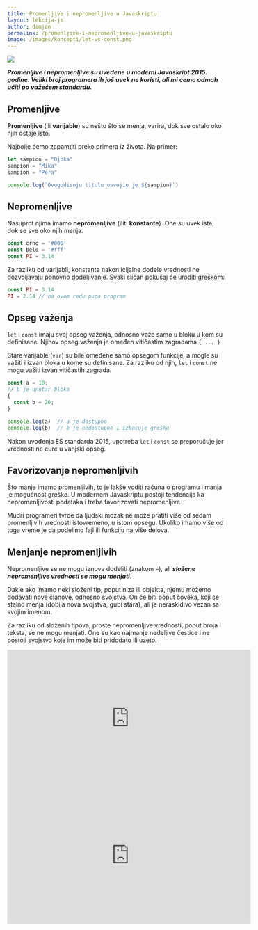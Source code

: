 ```yaml
---
title: Promenljive i nepromenljive u Javaskriptu
layout: lekcija-js
author: damjan
permalink: /promenljive-i-nepromenljive-u-javaskriptu
image: /images/koncepti/let-vs-const.png
---
```


![]({{page.image}})

***Promenljive i nepromenljive su uvedene u moderni Javaskript 2015. godine. Veliki broj programera ih još uvek ne koristi, ali mi ćemo odmah učiti po važećem standardu.***

## Promenljive

**Promenljive** (ili **varijable**) su nešto što se menja, varira, dok sve ostalo oko njih ostaje isto.

Najbolje ćemo zapamtiti preko primera iz života. Na primer:

```js
let sampion = "Djoka"
sampion = "Mika"
sampion = "Pera"

console.log(`Ovogodisnju titulu osvojio je ${sampion}`)
```

## Nepromenljive

Nasuprot njima imamo **nepromenljive** (iliti **konstante**). One su uvek iste, dok se sve oko njih menja.

```js
const crno = '#000'
const belo = '#fff'
const PI = 3.14
```

Za razliku od varijabli, konstante nakon icijalne dodele vrednosti ne dozvoljavaju ponovno dodeljivanje. Svaki sličan pokušaj će uroditi greškom:

```js
const PI = 3.14
PI = 2.14 // na ovom redu puca program
```

## Opseg važenja

`let` i `const` imaju svoj opseg važenja, odnosno važe samo u bloku u kom su definisane. Njihov opseg važenja je omeđen vitičastim zagradama `{ ... }`

Stare varijable (`var`) su bile omeđene samo opsegom funkcije, a mogle su važiti i izvan bloka u kome su definisane. Za razliku od njih, `let` i `const` ne mogu važiti izvan vitičastih zagrada.


```js
const a = 10;
// b je unutar bloka
{
  const b = 20;
}

console.log(a)  // a je dostupno
console.log(b)  // b je nedostupno i izbacuje grešku
```

Nakon uvođenja ES standarda 2015, upotreba `let` i `const` se preporučuje jer vrednosti ne cure u vanjski opseg.

## Favorizovanje nepromenljivih

Što manje imamo promenljivih, to je lakše voditi računa o programu i manja je mogućnost greške. U modernom Javaskriptu postoji tendencija ka nepromenljivosti podataka i treba favorizovati nepromenljive.

Mudri programeri tvrde da ljudski mozak ne može pratiti više od sedam promenljivih vrednosti istovremeno, u istom opsegu. Ukoliko imamo više od toga vreme je da podelimo fajl ili funkciju na više delova.

## Menjanje nepromenljivih

Nepromenljive se ne mogu iznova dodeliti (znakom `=`), ali ***složene nepromenljive vrednosti se mogu menjati***.

Dakle ako imamo neki složeni tip, poput niza ili objekta, njemu možemo dodavati nove članove, odnosno svojstva. On će biti poput čoveka, koji se stalno menja (dobija nova svojstva, gubi stara), ali je neraskidivo vezan sa svojim imenom.

Za razliku od složenih tipova, proste nepromenljive vrednosti, poput broja i teksta, se ne mogu menjati. One su kao najmanje nedeljive čestice i ne postoji svojstvo koje im može biti pridodato ili uzeto.

<iframe width="560" height="315" src="https://www.youtube.com/embed/MIOz5i_AwQ4" frameborder="0" allowfullscreen></iframe>

<iframe width="560" height="315" src="https://www.youtube.com/embed/iQ62GxboWgY" frameborder="0" allowfullscreen></iframe>
